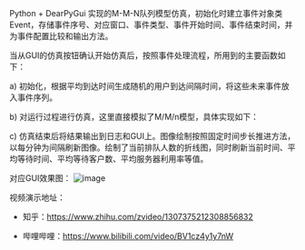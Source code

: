 Python + DearPyGui 实现的M-M-N队列模型仿真，初始化时建立事件对象类Event，存储事件序号、对应窗口、事件类型、事件开始时间、事件结束时间，并为事件配置比较和输出方法。

当从GUI的仿真按钮确认开始仿真后，按照事件处理流程，所用到的主要函数如下：

a)   初始化，根据平均到达时间生成随机的用户到达间隔时间，将这些未来事件放入事件序列。

b)   对运行过程进行仿真，这里直接模拟了M/M/n模型，具体实现如下：

c)   仿真结束后将结果输出到日志和GUI上。图像绘制按照固定时间步长推进方法，以每分钟为间隔刷新图像。绘制了当前排队人数的折线图，同时刷新当前时间、平均等待时间、平均等待客户数、平均服务器利用率等值。

对应GUI效果图：
![image](https://github.com/MondayCha/MMN-Queue-GUI/blob/master/README.assets/Snipaste_2020-11-04_15-37-38.png)

视频演示地址：

- 知乎：https://www.zhihu.com/zvideo/1307375212308856832

- 哔哩哔哩：https://www.bilibili.com/video/BV1cz4y1y7nW
